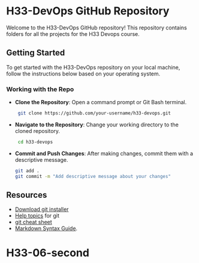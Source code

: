 # H33-DevOps GitHub Repository

Welcome to the H33-DevOps GitHub repository! This repository contains folders for all the projects for the H33 Devops course. 

## Getting Started

To get started with the H33-DevOps repository on your local machine, follow the instructions below based on your operating system.

### Working with the Repo

-  **Clone the Repository**: Open a command prompt or Git Bash terminal.
    
	```bash
     git clone https://github.com/your-username/h33-devops.git
	``` 
    
-   **Navigate to the Repository**: Change your working directory to the cloned repository.
	```bash
     cd h33-devops
	``` 
-   **Commit and Push Changes**: After making changes, commit them with a descriptive message.
    
	```bash
    git add .
    git commit -m "Add descriptive message about your changes"
	```
    
## Resources
- [Download git installer](https://git-scm.com/downloads)
- [Help topics](https://git-scm.com/book/en/v2/Getting-Started-First-Time-Git-Setup) for git
- [git cheat sheet](https://training.github.com/downloads/github-git-cheat-sheet/) 
- [Markdown Syntax Guide](https://www.markdownguide.org/basic-syntax).
# H33-06-second
